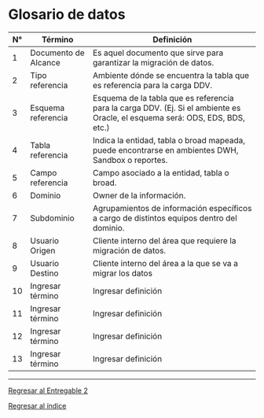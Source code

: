 # Glosario de datos

| N° |     Término     |      Definición     |
|----|---------------- | ------------------- |  
| 1 | Documento de Alcance | Es aquel documento que sirve para garantizar la migración de datos. |         
| 2  |Tipo referencia  | Ambiente dónde se encuentra la tabla que es referencia para la carga DDV. |
| 3  |Esquema referencia | Esquema de la tabla que es referencia para la carga DDV. (Ej. Si el ambiente es Oracle, el esquema será: ODS, EDS, BDS, etc.) |
| 4  |Tabla referencia | Indica la entidad, tabla o broad mapeada, puede encontrarse en ambientes DWH, Sandbox o reportes. |
| 5  |Campo referencia | Campo asociado a la entidad, tabla o broad. |
| 6  |Dominio | Owner de la información. |
| 7  |Subdominio | Agrupamientos de información específicos a cargo de distintos equipos dentro del dominio. |
| 8  |Usuario Origen | Cliente interno del área que requiere la migración de datos. |
| 9  |Usuario Destino | Cliente interno del área a la que se va a migrar los datos |
| 10  |Ingresar término | Ingresar definición |
| 11 |Ingresar término | Ingresar definición |
| 12 |Ingresar término | Ingresar definición |
| 13 |Ingresar término | Ingresar definición |


---

[Regresar al Entregable 2](../entregable2.md)

[Regresar al índice](../../README.md)